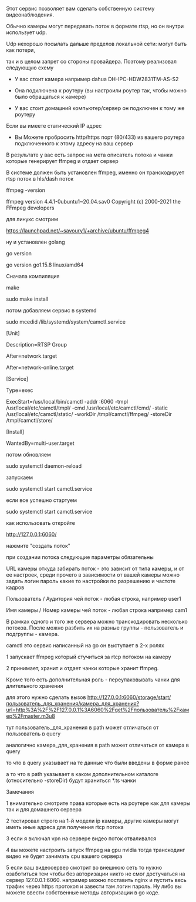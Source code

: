 ﻿Этот сервис позволяет вам сделать собственную систему видеонаблюдения.

Обычно камеры могут передавать поток в формате rtsp, но он внутри использует udp.

Udp нехорошо посылать дальше пределов локальной сети: могут быть как потери,

так и в целом запрет со стороны провайдера. Поэтому реализовал следующую схему

 - У вас стоит камера например dahua DH-IPC-HDW2831TM-AS-S2

 - Она подключена к роутеру (вы настроили роутер так, чтобы можно было обращаться к камере)

 - У вас стоит домашний компьютер/сервер он подключен к тому же роутеру


Если вы имеете статический IP адрес

 - Вы Можете пробросить http/https порт (80/433) из вашего роутера подключенного к этому адресу на ваш сервер


В результате у вас есть запрос на мета описатель потока и чанки которые генерирует ffmpeg и отдает сервер


В системе должен быть установлен ffmpeg, именно он транскодирует rtsp поток в hls/dash поток

ffmpeg -version

ffmpeg version 4.4.1-0ubuntu1~20.04.sav0 Copyright (c) 2000-2021 the FFmpeg developers

для линукс смотрим

https://launchpad.net/~savoury1/+archive/ubuntu/ffmpeg4

ну и установлен golang

go version

go version go1.15.8 linux/amd64


Cначала компиляция

make

sudo make install


потом добавляем сервис в systemd

sudo mcedid /lib/systemd/system/camctl.service

[Unit]

Description=RTSP Group

After=network.target

After=network-online.target


[Service]

Type=exec

ExecStart=/usr/local/bin/camctl -addr :6060 -tmpl /usr/local/etc/camctl/tmpl/ -cmd /usr/local/etc/camctl/cmd/ -static /usr/local/etc/camctl/static/ -workDir /tmpl/camctl/ffmpeg/ -storeDir /tmpl/camctl/store/


[Install]

WantedBy=multi-user.target


потом обновляем

sudo systemctl daemon-reload


запускаем

sudo systemctl start camctl.service


если все успешно стартуем

sudo systemctl start camctl.service 


как использовать откройте

http://127.0.0.1:6060/

нажмите "создать поток"

при создании потока следующие параметры обязательны

URL камеры откуда забирать поток - это зависит от типа камеры, и от ее настроек, среди прочего в зависимости от вашей камеры можно задать
  логин
  пароль
  какие то настройки по разрешению и частоте кадров

Пользователь / Аудитория чей поток - любая строка, например user1

Имя камеры / Номер камеры чей поток - любая строка например cam1

В рамках одного и того же сервера можно транскодировать несколько потоков. После можно разбить их на разные группы - пользователь и подгруппы - камера.


camctl это сервис написанный на go он выступает в 2-х ролях

1 запускает ffmpeg который стучиться за rtcp потоком на камеру

2 принимает, хранит и отдает чанки которые хранит ffmpeg.

Кроме того есть дополнительная роль - переупаковывать чанки для длительного хранения

для этого нужно сделать вызов http://127.0.0.1:6060/storage/start/пользователь_для_хранения/камера_для_хранения?url=http%3A%2F%2F127.0.0.1%3A6060%2Fget%2Fпользователь%2Fкамер%2Fmaster.m3u8

тут пользователь_для_хранения в path может отличаться от пользователь в query

аналогично камера_для_хранения в path может отличаться от камера в query

то что в query указывает на те данные что были введены в форме ранее

а то что в path указывает в каком дополнительном каталоге (относительно -storeDir) будут храниться *.ts чанки 


Замечания

1 внимательно смотрите права которые есть на роутере как для камеры так и для домашнего сервера

2 тестировал строго на 1-й модели ip камеры, другие камеры могут иметь иные адреса для получения rtcp потока

3 если я включал vpn на сервере видео поток отваливался

4 вы можете настроить запуск ffmpeg на gpu nvidia тогда транскодинг видео не будет занимать cpu вашего сервера

5 если ваш видеосервер смотрит во внешнюю сеть то нужно озаботиться тем чтобы без авторизации никто не смог достучаться на  сервер 127.0.0.1:6060. например можно поставить nginx и пустить весь трафик через https протокол и завести там логин пароль. Ну либо вы можете ввести собственные методы авторизации в go коде.
